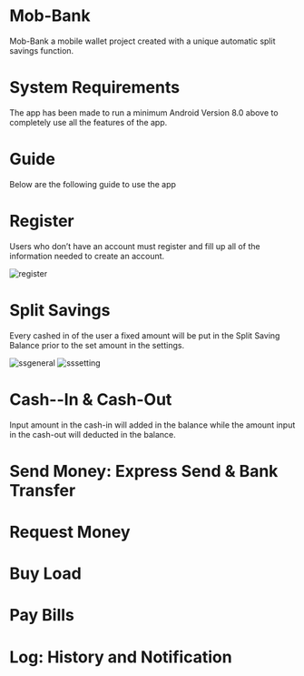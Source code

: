 # Mob-Bank
Mob-Bank a mobile wallet project created with a unique automatic split savings function.

# System Requirements
The app has been made to run a minimum Android Version 8.0 above to completely use all the features of the app.

# Guide
Below are the following guide to use the app
# Register
Users who don’t have an account must register and fill up all of the information needed to create an account.

![register](https://user-images.githubusercontent.com/109670675/180359060-72f93012-e7da-4790-b77e-f2b0adb65521.JPG )


# Split Savings
Every cashed in of the user a fixed amount will be put in the Split Saving Balance prior to the set amount in the settings.

![ssgeneral](https://user-images.githubusercontent.com/109670675/180359247-42d732ab-3ba4-4d85-b4b7-b5ef4fafe095.JPG)
![sssetting](https://user-images.githubusercontent.com/109670675/180359276-3c845ddd-dca9-458a-a517-e4e1980f0182.JPG)



# Cash--In & Cash-Out
Input amount in the cash-in will added in the balance while the amount input in the cash-out will deducted in the balance. 




# Send Money: Express Send & Bank Transfer





# Request Money





# Buy Load





# Pay Bills





# Log: History and Notification




